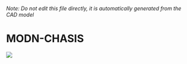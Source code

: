 ###### Note: Do not edit this file directly, it is automatically generated from the CAD model

# MODN-CHASIS

![](/project.svg)



 

